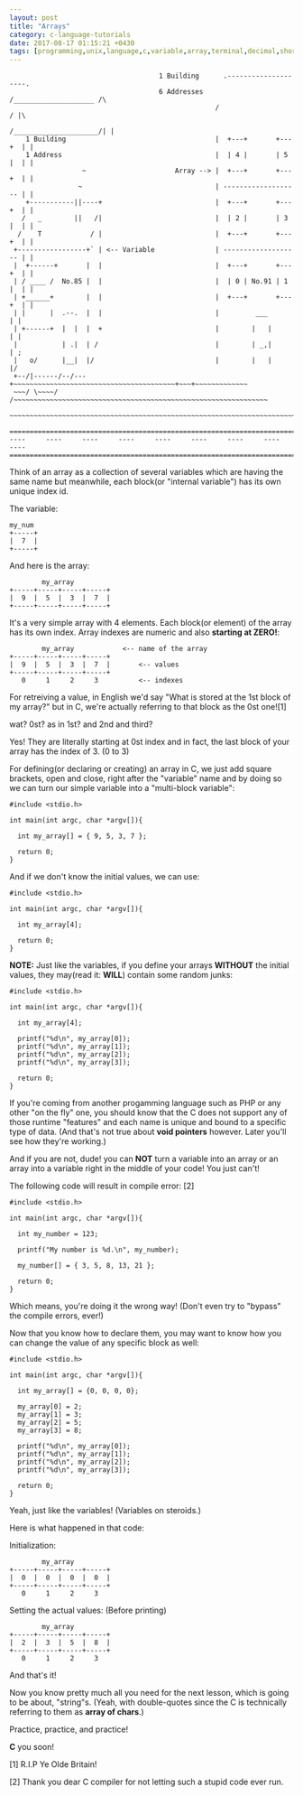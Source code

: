 ```yaml
---
layout: post
title: "Arrays"
category: c-language-tutorials
date: 2017-08-17 01:15:21 +0430
tags: [programming,unix,language,c,variable,array,terminal,decimal,short,int]
---
```


```
                                     1 Building      .--------------------.
                                     6 Addresses    /____________________ /\
                                                   /                     / |\
                                                  /_____________________/| |
    1 Building                                     |  +---+       +---+  | |
    1 Address                                      |  | 4 |       | 5 |  | |
                  ~                      Array --> |  +---+       +---+  | |
                 ~                                 | ------------------- | |
    +-----------||----+                            |  +---+       +---+  | |
   /   _        ||   /|                            |  | 2 |       | 3 |  | |  
  /    T            / |                            |  +---+       +---+  | |  
 +-----------------+` | <-- Variable               | ------------------- | |  
 |  +------+       |  |                            |  +---+       +---+  | |  
 | / ____ /  No.85 |  |                            |  | 0 | No.91 | 1 |  | |  
 | +______+        |  |                            |  +---+       +---+  | |  
 | |      |  .--.  |  |                            |         ___         | |  
 | +------+  |  |  |  +                            |        |   |        | |  
 |           | .|  | /                             |        | _,|        | ;  
 |   o/      |__|  |/                              |        |   |        |/    
 +--/|------/--/---+~~~~~~~~~~~~~~~~~~~~~~~~~~~~~~~~~~~~~~~~+~~~+~~~~~~~~~~~~~
 ~~~/ \~~~~/  /~~~~~~~~~~~~~~~~~~~~~~~~~~~~~~~~~~~~~~~~~~~~~~~~~~~~~~~~~~~~~~~
 ~~~~~~~~~~~~~~~~~~~~~~~~~~~~~~~~~~~~~~~~~~~~~~~~~~~~~~~~~~~~~~~~~~~~~~~~~~~~~

==============================================================================
----     ----     ----     ----     ----     ----     ----     ----     ----  
==============================================================================
```

Think of an array as a collection of several variables which are having the
 same name but meanwhile, each block(or "internal variable") has its own
 unique index id.

The variable:

```
my_num
+-----+
|  7  |
+-----+
```

And here is the array:

```
        my_array
+-----+-----+-----+-----+
|  9  |  5  |  3  |  7  |
+-----+-----+-----+-----+
```

It's a very simple array with 4 elements. Each block(or element) of the array
 has its own index. Array indexes are numeric and also **starting at ZERO!**:

```
        my_array            <-- name of the array
+-----+-----+-----+-----+
|  9  |  5  |  3  |  7  |       <-- values
+-----+-----+-----+-----+
   0     1     2     3          <-- indexes
```

For retreiving a value, in English we'd say "What is stored at the 1st block of
 my array?" but in C, we're actually referring to that block as the 0st one![1]

wat? 0st? as in 1st? and 2nd and third?

Yes! They are literally starting at 0st index and in fact, the last block of
 your array has the index of 3. (0 to 3)

For defining(or declaring or creating) an array in C, we just add square
 brackets, open and close, right after the "variable" name and by doing
 so we can turn our simple variable into a "multi-block variable":

```c_cpp
#include <stdio.h>

int main(int argc, char *argv[]){

  int my_array[] = { 9, 5, 3, 7 };

  return 0;
}
```

And if we don't know the initial values, we can use:

```c_cpp
#include <stdio.h>

int main(int argc, char *argv[]){

  int my_array[4];

  return 0;
}
```

**NOTE:** Just like the variables, if you define your arrays **WITHOUT** the
 initial values, they may(read it: **WILL**) contain some random junks:

```c_cpp
#include <stdio.h>

int main(int argc, char *argv[]){

  int my_array[4];

  printf("%d\n", my_array[0]);
  printf("%d\n", my_array[1]);
  printf("%d\n", my_array[2]);
  printf("%d\n", my_array[3]);

  return 0;
}
```

If you're coming from another progamming language such as PHP or any other
 "on the fly" one, you should know that the C does not support any of those
 runtime "features" and each name is unique and bound to a specific type of
 data.
 (And that's not true about **void pointers** however. Later you'll see how
 they're working.)

And if you are not, dude! you can **NOT** turn a variable into an array or
 an array into a variable right in the middle of your code! You just can't!

The following code will result in compile error: [2]

```c_cpp
#include <stdio.h>

int main(int argc, char *argv[]){

  int my_number = 123;

  printf("My number is %d.\n", my_number);

  my_number[] = { 3, 5, 8, 13, 21 };

  return 0;
}
```

Which means, you're doing it the wrong way! (Don't even try to "bypass" the
 compile errors, ever!)

Now that you know how to declare them, you may want to know how you can change
 the value of any specific block as well:

```c_cpp
#include <stdio.h>

int main(int argc, char *argv[]){

  int my_array[] = {0, 0, 0, 0};

  my_array[0] = 2;
  my_array[1] = 3;
  my_array[2] = 5;
  my_array[3] = 8;

  printf("%d\n", my_array[0]);
  printf("%d\n", my_array[1]);
  printf("%d\n", my_array[2]);
  printf("%d\n", my_array[3]);

  return 0;
}
```
Yeah, just like the variables! (Variables on steroids.)

Here is what happened in that code:

Initialization:

```
        my_array
+-----+-----+-----+-----+
|  0  |  0  |  0  |  0  |
+-----+-----+-----+-----+
   0     1     2     3
```

Setting the actual values: (Before printing)

```
        my_array
+-----+-----+-----+-----+
|  2  |  3  |  5  |  8  |
+-----+-----+-----+-----+
   0     1     2     3
```

And that's it!

Now you know pretty much all you need for the next lesson, which is going to be
 about, "string"s. (Yeah, with double-quotes since the C is technically
 referring to them as **array of chars**.) 

Practice, practice, and practice!

**C** you soon!

[1] R.I.P Ye Olde Britain!

[2] Thank you dear C compiler for not letting such a stupid code ever run.
